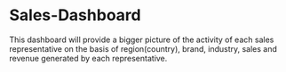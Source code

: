 # Sales-Dashboard
This dashboard will provide a bigger picture of the activity of each sales representative on the basis of region(country), brand, industry, sales and revenue generated by each representative.
